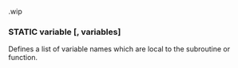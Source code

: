 .wip


### STATIC variable [, variables]

Defines a list of variable names which are local to the subroutine or function.